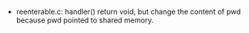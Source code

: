 - reenterable.c: 
handler() return void, but change the content of pwd because pwd pointed to shared memory.  
